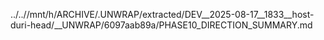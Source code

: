 ../..//mnt/h/ARCHIVE/.UNWRAP/extracted/DEV__2025-08-17__1833__host-duri-head/__UNWRAP/6097aab89a/PHASE10_DIRECTION_SUMMARY.md